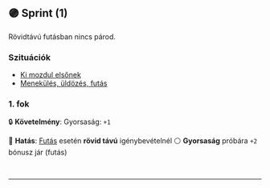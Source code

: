 ## 🟣 Sprint (1)

Rövidtávú futásban nincs párod.

### Szituációk

- [Ki mozdul elsőnek](../szituaciok/ki_mozdul_elsonek.md)
- [Menekülés, üldözés, futás](../szituaciok/menekules_uldozes_futas.md)

### 1. fok

🔒 **Követelmény**: Gyorsaság: `+1`

🌟 **Hatás**: [Futás](futas.md) esetén **rövid távú** igénybevételnél ⚪ **Gyorsaság** próbára `+2` bónusz jár (futás)

<br />

---
